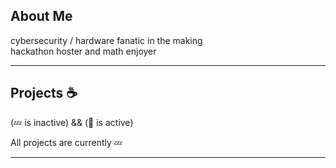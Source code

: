 ## About Me

cybersecurity / hardware fanatic in the making  
hackathon hoster and math enjoyer  


----

## Projects ☕

(💤 is inactive) && (🔧 is active)

All projects are currently 💤
<!--
💤 **dir-sort** - tui sorter that organizes your files so much easier  
💤 **everse** - image generator for small eink displays  
💤 **betterbus** - more accurate bus tracking for shuttles  
💤 node - (game) machines in non-euclidian space  
💤 fishtank - repurposing chromebooks past their AUE date  
-->

----
<!--
## ❤️‍🔥 _Stats_ ❤️‍🔥

### ✨ _this week_ ✨  
 
x - - - - - - [🟦🟦🟦🟦🟦🟦⬛⬛⬛⬛] (6/10) $\in$ psets  
codes - - [🟦⬛⬛⬛⬛⬛⬛⬛⬛⬛] (1/10) hrs   
chals - - - [⬛⬛⬛⬛⬛⬛⬛⬛⬛⬛] (0/10) hrs  

### 🍓 _all time_ 🍓  
[Mathematics](https://github.com/pormonto/Mathematics) 🪄 - - - - - - - - - - - - - - - - - 0 problems solved  
Competative Programming ⚡️ - - - - - 0 problems solved  
CTFs 🚩 - - - - - - - - - - - - - - - - - - - - - - - 0 blood taken 🩸

-->



<!--
**pormonto/pormonto** is a ✨ _special_ ✨ repository because its `README.md` (this file) appears on your GitHub profile.

Here are some ideas to get you started:

- 🔭 I’m currently working on ...
- 🌱 I’m currently learning ...
- 👯 I’m looking to collaborate on ...
- 🤔 I’m looking for help with ...
- 💬 Ask me about ...
- 📫 How to reach me: ...
- 😄 Pronouns: ...
- ⚡ Fun fact: ...
-->
